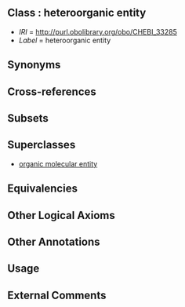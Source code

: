 
## Class : heteroorganic entity

 * *IRI* = http://purl.obolibrary.org/obo/CHEBI_33285
 * *Label* = heteroorganic entity

## Synonyms


## Cross-references


## Subsets


## Superclasses

 * [organic molecular entity](../../CHEBI/60/CHEBI_50860.md)

## Equivalencies


## Other Logical Axioms


## Other Annotations


## Usage


## External Comments

